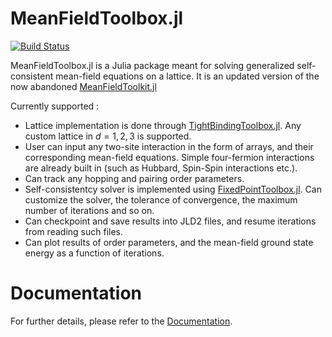 # MeanFieldToolbox.jl

[![Build Status](https://github.com/andrewkhardy/MeanFieldToolbox.jl/actions/workflows/CI.yml/badge.svg?branch=main)](https://github.com/andrewkhardy/MeanFieldToolbox.jl/actions/workflows/CI.yml?query=branch%3Amain)

MeanFieldToolbox.jl is a Julia package meant for solving generalized self-consistent mean-field equations on a lattice. It is an updated version of the now abandoned [MeanFieldToolkit.jl](https://github.com/Anjishnubose/MeanFieldToolkit.jl/)

Currently supported :
* Lattice implementation is done through [TightBindingToolbox.jl](https://github.com/andrewkhardy/TightBindingToolbox.jl). Any custom lattice in $d=1,2,3$ is supported.
* User can input any two-site interaction in the form of arrays, and their corresponding mean-field equations. Simple four-fermion interactions are already built in (such as Hubbard, Spin-Spin interactions etc.).
* Can track any hopping and pairing order parameters.
* Self-consistentcy solver is implemented using [FixedPointToolbox.jl](https://github.com/andrewkhardy/FixedPointToolbox.jl). Can customize the solver, the tolerance of convergence, the maximum number of iterations and so on.
* Can checkpoint and save results into JLD2 files, and resume iterations from reading such files.
* Can plot results of order parameters, and the mean-field ground state energy as a function of iterations.

# Documentation

For further details, please refer to the [Documentation](https://anjishnubose.github.io/MeanFieldToolkit.jl/dev/).
